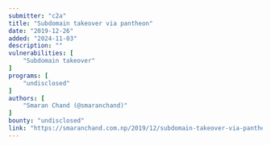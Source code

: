 ```yaml
---
submitter: "c2a"
title: "Subdomain takeover via pantheon"
date: "2019-12-26"
added: "2024-11-03"
description: ""
vulnerabilities: [
    "Subdomain takeover"
]
programs: [
    "undisclosed"
]
authors: [
    "Smaran Chand (@smaranchand)"
]
bounty: "undisclosed"
link: "https://smaranchand.com.np/2019/12/subdomain-takeover-via-pantheon/"
---
```




